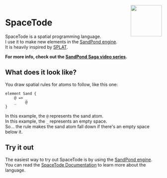 <img align="right" height="100" src="http://img.todepond.com/IMG/SpaceTode@0.25x.png">

# SpaceTode
SpaceTode is a spatial programming language.<br>
I use it to make new elements in the [SandPond engine](https://github.com/l2wilson94/SandPond).<br>
It is heavily inspired by [SPLAT](https://github.com/DaveAckley/SPLAT/).<br>

**For more info, check out the [SandPond Saga video series](https://youtube.com/c/TodePond).**

## What does it look like?
You draw spatial rules for atoms to follow, like this one:
```
element Sand {
    @ => _
    _    @
}
```
In this example, the `@` represents the sand atom.<br>
In this example, the `_` represents an empty space.<br>
So... the rule makes the sand atom fall down if there's an empty space below it.<br>

## Try it out
The easiest way to try out SpaceTode is by using the [SandPond engine](https://github.com/l2wilson94/SandPond).<br>
You can read the [SpaceTode Documentation](https://l2wilson94.gitbook.io/spacetode/) to learn more about the language.<br>
